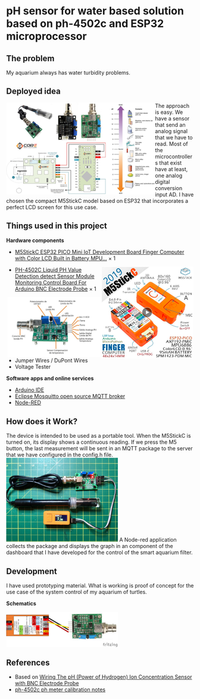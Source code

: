 # pH sensor for water based solution based on ph-4502c and ESP32 microprocessor 

## The problem
My aquarium always has water turbidity problems.

## Deployed idea

<img src="images/pH-Sensor-Board-Arduino-Microcontroller-Electrode-Probe-Sensor-14core.png" width="400" align="left" />

The approach is easy. We have a sensor that send an analog signal that we have to read. Most of the microcontrollers that exist have at least, one analog digital conversion input AD. I have chosen the compact M5StickC model based on ESP32 that incorporates a perfect LCD screen for this use case.

## Things used in this project
**Hardware components**

- [M5StickC ESP32 PICO Mini IoT Development Board Finger Computer with Color LCD Built in Battery MPU...](https://www.aliexpress.com/item/32985247364.html) ×	1	 
<img src="images/M5StickC.png" width="250" align="right" />

- [PH-4502C Liquid PH Value Detection detect Sensor Module Monitoring Control Board For Arduino BNC Electrode Probe](https://www.aliexpress.com/item/32957428276.html) ×	1	
<img src="images/ph-4502_pinout.png" width="250" align="right" />

- Jumper Wires / DuPont Wires
- Voltage Tester

**Software apps and online services**
- [Arduino IDE](https://www.hackster.io/arduino/products/arduino-ide?ref=project-8e87cc)
- [Eclipse Mosquitto open source MQTT broker](https://mosquitto.org/)
- [Node-RED](https://nodered.org/)

## How does it Work?
The device is intended to be used as a portable tool. When the M5StickC is turned on, its display shows a continuous reading. If we press the M5 button, the last measurement will be sent in an MQTT package to the server that we have configured in the config.h file.
<img src="images/M5StickC_PH_sensor_test.png" width="300" left="left" />
A Node-red application collects the package and displays the graph in an component of the dashboard that I have developed for the control of the smart aquarium filter.

## Development
I have used prototyping material. What is working is proof of concept for the use case of the system control of my aquarium of turtles.

**Schematics**

<img src="images/M5StickC_PH_sensor_bb.png" width="300"  align="center" /> 

## References
* Based on [Wiring The pH (Power of Hydrogen) Ion Concentration Sensor with BNC Electrode Probe](https://www.14core.com/wiring-the-ph-power-hydrogen-sensor-bnc-electrode-probe-with-microcontroller/)
* [ph-4502c ph meter calibration notes](https://tlfong01.blog/2019/04/26/ph-4502c-ph-meter-calibration-notes/)
